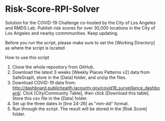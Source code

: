 # Risk-Score-RPI-Solver
Solution for the COVID-19 Challenge co-hosted by the City of Los Angeles and RMDS Lab. Publish risk scores for over 30,000 locations in the City of Los Angeles and nearby commmunities. Keep updating.

Before you run the script, please make sure to set the [Working Directory] as where the script is located

How to use this script
1. Clone the whole repository from GitHub.
2. Download the latest 3 weeks [Weekly Places Patterns v2] data from SafeGraph, store in the [Data] folder, and unzip the files.
3. Download COVID-19 data from: http://dashboard.publichealth.lacounty.gov/covid19_surveillance_dashboard/. Click [City/Community Table], then click [Download this table]. Store this csv file in the [Data] folder.
4. Set up the three dates in [line 24-26] as "mm-dd" format.
5. Run through the scirpt. The result will be stored in the [Risk Score] folder.
